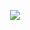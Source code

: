 <p align="center"><img src="https://github-readme-stats.vercel.app/api?username=directoire&count_private=true&title_color=E90601&bg_color=1F1F22&text_color=dfdfdf"></p>
